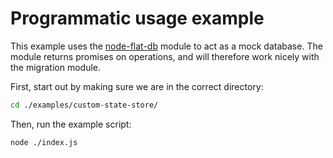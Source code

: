 # Programmatic usage example

This example uses the [node-flat-db](https://github.com/gabrielcsapo/node-flat-db) module to act as a mock database. 
The module returns promises on operations, and will therefore work nicely with the migration module.

First, start out by making sure we are in the correct directory:

```sh
cd ./examples/custom-state-store/
```

Then, run the example script:

```sh
node ./index.js
```

